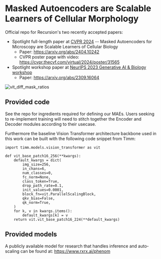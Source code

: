# Masked Autoencoders are Scalable Learners of Cellular Morphology
Official repo for Recursion's two recently accepted papers:
- Spotlight full-length paper at [CVPR 2024](https://cvpr.thecvf.com/Conferences/2024/AcceptedPapers) -- Masked Autoencoders for Microscopy are Scalable Learners of Cellular Biology
  - Paper: https://arxiv.org/abs/2404.10242
  - CVPR poster page with video: https://cvpr.thecvf.com/virtual/2024/poster/31565
- Spotlight workshop paper at [NeurIPS 2023 Generative AI &amp; Biology workshop](https://openreview.net/group?id=NeurIPS.cc/2023/Workshop/GenBio)
  - Paper: https://arxiv.org/abs/2309.16064

![vit_diff_mask_ratios](https://github.com/recursionpharma/maes_microscopy/assets/109550980/c15f46b1-cdb9-41a7-a4af-bdc9684a971d)


## Provided code
See the repo for ingredients required for defining our MAEs. Users seeking to re-implement training will need to stitch together the Encoder and Decoder modules according to their usecase.

Furthermore the baseline Vision Transformer architecture backbone used in this work can be built with the following code snippet from Timm:
```
import timm.models.vision_transformer as vit

def vit_base_patch16_256(**kwargs):
    default_kwargs = dict(
        img_size=256,
        in_chans=6,
        num_classes=0,
        fc_norm=None,
        class_token=True,
        drop_path_rate=0.1,
        init_values=0.0001,
        block_fn=vit.ParallelScalingBlock,
        qkv_bias=False,
        qk_norm=True,
    )
    for k, v in kwargs.items():
        default_kwargs[k] = v
    return vit.vit_base_patch16_224(**default_kwargs)
```

## Provided models
A publicly available model for research that handles inference and auto-scaling can be found at: https://www.rxrx.ai/phenom

